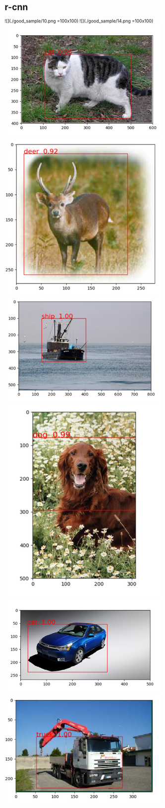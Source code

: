 # r-cnn
![](./good_sample/10.png =100x100)
![](./good_sample/14.png =100x100)
![](good_sample/16.png)
![](good_sample/19.png)
![](good_sample/25.png)
![](good_sample/7.png)
![](good_sample/20.png)
![](good_sample/23.png)
